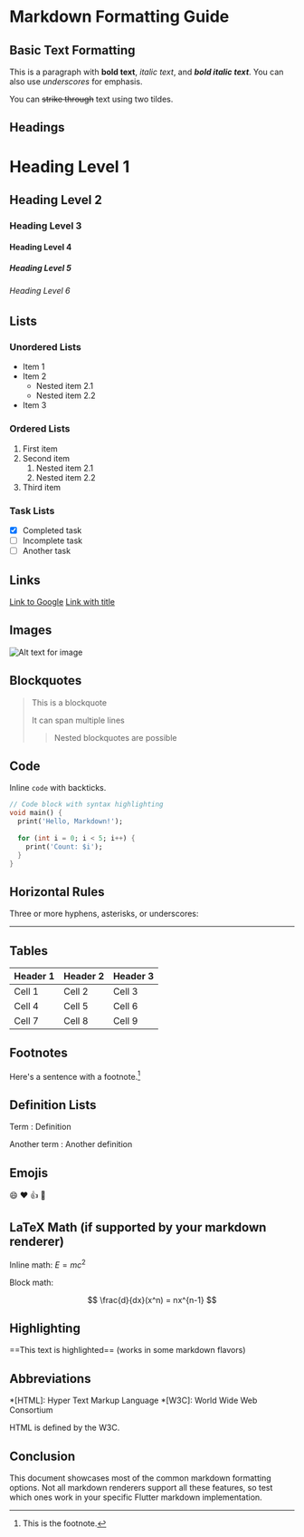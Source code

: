 # Markdown Formatting Guide

## Basic Text Formatting

This is a paragraph with **bold text**, *italic text*, and ***bold italic text***. You can also use _underscores_ for emphasis.

You can ~~strike through~~ text using two tildes.

## Headings

# Heading Level 1
## Heading Level 2
### Heading Level 3
#### Heading Level 4
##### Heading Level 5
###### Heading Level 6

## Lists

### Unordered Lists

- Item 1
- Item 2
    - Nested item 2.1
    - Nested item 2.2
- Item 3

### Ordered Lists

1. First item
2. Second item
    1. Nested item 2.1
    2. Nested item 2.2
3. Third item

### Task Lists

- [x] Completed task
- [ ] Incomplete task
- [ ] Another task

## Links

[Link to Google](https://www.google.com)
[Link with title](https://www.google.com "Google's Homepage")

## Images

![Alt text for image](https://via.placeholder.com/150)

## Blockquotes

> This is a blockquote
>
> It can span multiple lines
>
>> Nested blockquotes are possible

## Code

Inline `code` with backticks.

```dart
// Code block with syntax highlighting
void main() {
  print('Hello, Markdown!');
  
  for (int i = 0; i < 5; i++) {
    print('Count: $i');
  }
}
```

## Horizontal Rules

Three or more hyphens, asterisks, or underscores:

---

## Tables

| Header 1 | Header 2 | Header 3 |
|----------|----------|----------|
| Cell 1   | Cell 2   | Cell 3   |
| Cell 4   | Cell 5   | Cell 6   |
| Cell 7   | Cell 8   | Cell 9   |

## Footnotes

Here's a sentence with a footnote.[^1]

[^1]: This is the footnote.

## Definition Lists

Term
: Definition

Another term
: Another definition

## Emojis

:smile: :heart: :thumbsup: :rocket:

## LaTeX Math (if supported by your markdown renderer)

Inline math: $E = mc^2$

Block math:

$$
\frac{d}{dx}(x^n) = nx^{n-1}
$$

## Highlighting

==This text is highlighted== (works in some markdown flavors)

## Abbreviations

*[HTML]: Hyper Text Markup Language
*[W3C]: World Wide Web Consortium

HTML is defined by the W3C.

## Conclusion

This document showcases most of the common markdown formatting options. Not all markdown renderers support all these features, so test which ones work in your specific Flutter markdown implementation.